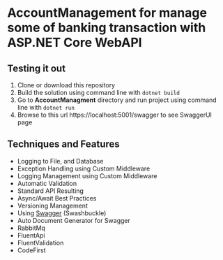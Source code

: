 
<div dir="ltr">

#  AccountManagement for manage some of banking transaction with ASP.NET Core WebAPI


## Testing it out
1. Clone or download this repository
2. Build the solution using command line with `dotnet build`
3. Go to **AccountManagment** directory and run project using command line with `dotnet run`
4. Browse to this url https://localhost:5001/swagger to see SwaggerUI page

## Techniques and Features
- Logging to File, and Database
- Exception Handling using Custom Middleware
- Logging Management using Custom Middleware
- Automatic Validation
- Standard API Resulting
- Async/Await Best Practices
- Versioning Management
- Using [Swagger](https://github.com/domaindrivendev/Swashbuckle.AspNetCore) (Swashbuckle)
- Auto Document Generator for Swagger
- RabbitMq
- FluentApi
- FluentValidation
- CodeFirst
